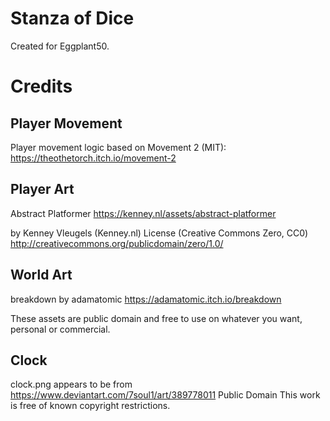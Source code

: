 # Stanza of Dice

Created for Eggplant50.


# Credits

## Player Movement
Player movement logic based on Movement 2 (MIT): https://theothetorch.itch.io/movement-2


## Player Art
Abstract Platformer
https://kenney.nl/assets/abstract-platformer

by  Kenney Vleugels (Kenney.nl)
	License (Creative Commons Zero, CC0)
	http://creativecommons.org/publicdomain/zero/1.0/

## World Art
breakdown by adamatomic
https://adamatomic.itch.io/breakdown

These assets are public domain and free to use on whatever you want, personal or commercial.

## Clock

clock.png appears to be from
https://www.deviantart.com/7soul1/art/389778011
Public Domain
This work is free of known copyright restrictions.
